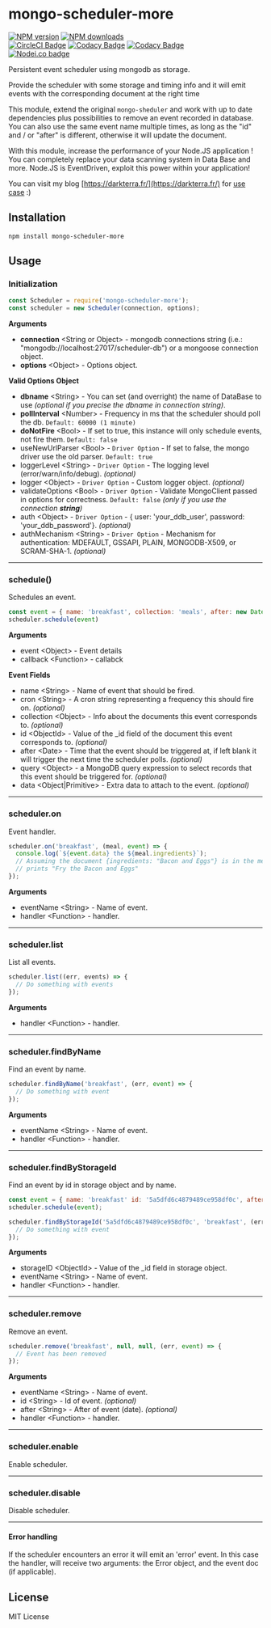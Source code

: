 mongo-scheduler-more
==================

<!-- BADGES/ -->

<span class="badge-npmversion"><a href="https://npmjs.org/package/mongo-scheduler-more" title="View this project on NPM"><img src="https://img.shields.io/npm/v/mongo-scheduler-more.svg" alt="NPM version" /></a></span>
<span class="badge-npmdownloads"><a href="https://npmjs.org/package/mongo-scheduler-more" title="View this project on NPM"><img src="https://img.shields.io/npm/dm/mongo-scheduler-more.svg" alt="NPM downloads" /></a></span>
<br class="badge-separator" />
<span class="badge-badge"><a href="https://circleci.com/gh/darkterra/mongo-scheduler" title="CircleCI Badge"><img src="https://circleci.com/gh/darkterra/mongo-scheduler.svg?style=svg" alt="CircleCI Badge" /></a></span>
<span class="badge-badge"><a href="https://app.codacy.com/app/darkterra/mongo-scheduler?utm_source=github.com&utm_medium=referral&utm_content=darkterra/mongo-scheduler&utm_campaign=Badge_Grade_Settings" title="Codacy Badge"><img src="https://api.codacy.com/project/badge/Grade/51fe243879a94a11807318338aac7d8e" alt="Codacy Badge" /></a></span>
<span class="badge-badge"><a href="https://www.codacy.com/app/darkterra/mongo-scheduler?utm_source=github.com&utm_medium=referral&utm_content=darkterra/mongo-scheduler&utm_campaign=Badge_Coverage" title="Codacy Badge"><img src="https://api.codacy.com/project/badge/Coverage/22f5c7a46aba46ee822ef36b910c2d06" alt="Codacy Badge" /></a></span>
<br class="badge-separator" />
<span class="badge-nodeico"><a href="https://www.npmjs.com/package/mongo-scheduler-more" title="Nodei.co badge"><img src="https://nodei.co/npm/mongo-scheduler-more.png" alt="Nodei.co badge" /></a></span>

<!-- /BADGES -->


Persistent event scheduler using mongodb as storage.

Provide the scheduler with some storage and timing info and it will emit events with the corresponding document at the right time

This module, extend the original `mongo-sheduler` and work with up to date dependencies plus possibilities to remove an event recorded in database.
You can also use the same event name multiple times, as long as the "id" and / or "after" is different, otherwise it will update the document.

With this module, increase the performance of your Node.JS application !
You can completely replace your data scanning system in Data Base and more.
Node.JS is EventDriven, exploit this power within your application!

You can visit my blog [https://darkterra.fr/](https://darkterra.fr/) for [use case](https://darkterra.fr/que-faire-si-node-js-consomme-trop-en-ressources-ram-cpu/) :)

Installation
------------

`npm install mongo-scheduler-more`

Usage
-----

### Initialization

```javascript
const Scheduler = require('mongo-scheduler-more');
const scheduler = new Scheduler(connection, options);
```

**Arguments**
  * **connection** \<String or Object> - mongodb connections string (i.e.: "mongodb://localhost:27017/scheduler-db") or a mongoose connection object.
  * **options** \<Object> - Options object.

**Valid Options Object**
  * **dbname** \<String> - You can set (and overright) the name of DataBase to use _(optional if you precise the dbname in connection string)_.
  * **pollInterval** \<Number> - Frequency in ms that the scheduler should poll the db. `Default: 60000 (1 minute)`
  * **doNotFire** \<Bool> - If set to true, this instance will only schedule events, not fire them. `Default: false`
  * useNewUrlParser \<Bool> - `Driver Option` - If set to false, the mongo driver use the old parser. `Default: true`
  * loggerLevel \<String> - `Driver Option` - The logging level (error/warn/info/debug). _(optional)_
  * logger \<Object> - `Driver Option` - Custom logger object. _(optional)_
  * validateOptions \<Bool> - `Driver Option` - Validate MongoClient passed in options for correctness. `Default: false` _(only if you use the connection **string**)_
  * auth \<Object> - `Driver Option` - { user: 'your_ddb_user', password: 'your_ddb_password'}. _(optional)_
  * authMechanism \<String> - `Driver Option` - Mechanism for authentication: MDEFAULT, GSSAPI, PLAIN, MONGODB-X509, or SCRAM-SHA-1. _(optional)_

---------------------------------------

### schedule()

Schedules an event.

```javascript
const event = { name: 'breakfast', collection: 'meals', after: new Date(), data: 'Fry' }
scheduler.schedule(event)
```

**Arguments**
  * event \<Object> - Event details
  * callback \<Function> - callabck

**Event Fields**
  * name \<String> - Name of event that should be fired.
  * cron \<String> - A cron string representing a frequency this should fire on. _(optional)_
  * collection \<Object> - Info about the documents this event corresponds to. _(optional)_
  * id \<ObjectId> - Value of the _id field of the document this event corresponds to. _(optional)_
  * after \<Date> - Time that the event should be triggered at, if left blank it will trigger the next time the scheduler polls. _(optional)_
  * query \<Object> - a MongoDB query expression to select records that this event should be triggered for. _(optional)_
  * data \<Object|Primitive\> - Extra data to attach to the event. _(optional)_

---------------------------------------

### scheduler.on

Event handler.

```javascript
scheduler.on('breakfast', (meal, event) => {
  console.log(`${event.data} the ${meal.ingredients}`);
  // Assuming the document {ingredients: "Bacon and Eggs"} is in the meals collection
  // prints "Fry the Bacon and Eggs"
});
```
**Arguments**
  * eventName \<String> - Name of event.
  * handler \<Function> - handler.

---------------------------------------

### scheduler.list

List all events.

```javascript
scheduler.list((err, events) => {
  // Do something with events
});
```

**Arguments**
  * handler \<Function> - handler.

---------------------------------------

### scheduler.findByName

Find an event by name.

```javascript
scheduler.findByName('breakfast', (err, event) => {
  // Do something with event
});
```

**Arguments**
  * eventName \<String> - Name of event.
  * handler \<Function> - handler.

---------------------------------------

### scheduler.findByStorageId

Find an event by id in storage object and by name.

```javascript
const event = { name: 'breakfast' id: '5a5dfd6c4879489ce958df0c', after: new Date() };
scheduler.schedule(event);

scheduler.findByStorageId('5a5dfd6c4879489ce958df0c', 'breakfast', (err, event) => {
  // Do something with event
});
```

**Arguments**
  * storageID \<ObjectId> - Value of the _id field in storage object.
  * eventName \<String> - Name of event.
  * handler \<Function> - handler.

---------------------------------------

### scheduler.remove

Remove an event.

```javascript
scheduler.remove('breakfast', null, null, (err, event) => {
  // Event has been removed
});
```

**Arguments**
  * eventName \<String> - Name of event.
  * id \<String> - Id of event. _(optional)_
  * after \<String> - After of event (date). _(optional)_
  * handler \<Function> - handler.

---------------------------------------

### scheduler.enable

Enable scheduler.

---------------------------------------

### scheduler.disable

Disable scheduler.

---------------------------------------

#### Error handling
If the scheduler encounters an error it will emit an 'error' event. In this case the handler, will receive two arguments: the Error object, and the event doc (if applicable).

License
-------

MIT License
